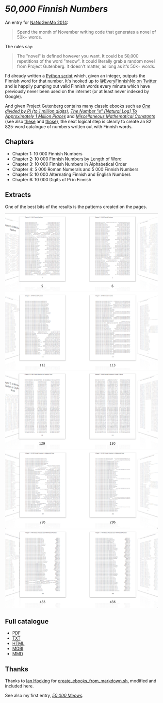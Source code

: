 *50,000 Finnish Numbers*
========================


An entry for [NaNoGenMo 2014](https://github.com/dariusk/NaNoGenMo-2014/):

> Spend the month of November writing code that generates a novel of 50k+ words.

The rules say:

> The "novel" is defined however you want. It could be 50,000 repetitions of the word "meow". It could literally grab a random novel from Project Gutenberg. It doesn't matter, as long as it's 50k+ words.

I'd already written a [Python script](https://github.com/hugovk/fino) which, given an integer, outputs the Finnish word for that number. It's hooked up to [@EveryFinnishNo on Twitter](https://twitter.com/EveryFinnishNo) and is happily pumping out valid Finnish words every minute which have previously never been used on the internet (or at least never indexed by Google).

And given Project Gutenberg contains many classic ebooks such as *[One divided by Pi (to 1 million digits)](http://www.gutenberg.org/files/745/745.txt)*, *[The Number "e" [Natural Log] To Approximately 1 Million Places](http://www.gutenberg.org/files/127/old/ee710.txt)* and *[Miscellaneous Mathematical Constants](http://www.gutenberg.org/files/634/634.txt)* (see also [these](http://www.gutenberg.org/wiki/Mathematics_(Bookshelf)#Constants_and_Numerical_Sequences) and [those](http://www.gutenberg.org/wiki/Mathematics_(Bookshelf)#Amusements.2C_Arithmetics.2C_Recreations)), the next logical step is clearly to create an 82 825-word catalogue of numbers written out with Finnish words.

Chapters
--------

 * Chapter 1: 10 000 Finnish Numbers
 * Chapter 2: 10 000 Finnish Numbers by Length of Word
 * Chapter 3: 10 000 Finnish Numbers in Alphabetical Order
 * Chapter 4: 5 000 Roman Numerals and 5 000 Finnish Numbers
 * Chapter 5: 10 000 Alternating Finnish and English Numbers
 * Chapter 6: 10 000 Digits of Pi in Finnish

Extracts
--------

One of the best bits of the results is the patterns created on the pages.

![Pages from the catalogue](screenshots/screenshot1.png)
![Pages from the catalogue](screenshots/screenshot2.png)
![Pages from the catalogue](screenshots/screenshot3.png)
![Pages from the catalogue](screenshots/screenshot4.png)
![Pages from the catalogue](screenshots/screenshot5.png)

Full catalogue
--------------

 * [PDF](Publication_Ready/50kFiNo.pdf?raw=true)
 * [TXT](Publication_Ready/50kFiNo.txt?raw=true)
 * [HTML](Publication_Ready/50kFiNo.html)
 * [MOBI](Publication_Ready/50kFiNo.mobi?raw=true)
 * [MMD](Publication_Ready/50kFiNo.mmd?raw=true)


Thanks
------

Thanks to [Ian Hocking](http://ianhocking.com/2013/06/23/writing-a-novel-using-markdown-part-two/) for [create_ebooks_from_markdown.sh](create_ebooks_from_markdown.sh), modified and included here.

See also my first entry, *[50,000 Meows](https://github.com/hugovk/meow.py/)*.
